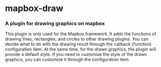 # mapbox-draw
### A plugin for drawing graphics on mapbox

This plugin is only used for the Mapbox framework. It adds the functions of drawing lines, rectangles, and circles to other drawing plugins. You can decide what to do with the drawing result through the callback (function) configuration item. At the same time, for the drawn graphics, the plugin will provide a default style. If you need to customize the style of the drawn graphics, you can customize it through the configuration item.
